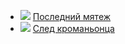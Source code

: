 * ![](/books/sf_history/Сергей%20Щепетов/Последний%20мятеж.jpg) [Последний мятеж](/books/sf_history/Сергей%20Щепетов/Последний%20мятеж)
* ![](/books/sf_history/Сергей%20Щепетов/След%20кроманьонца.jpg) [След кроманьонца](/books/sf_history/Сергей%20Щепетов/След%20кроманьонца)